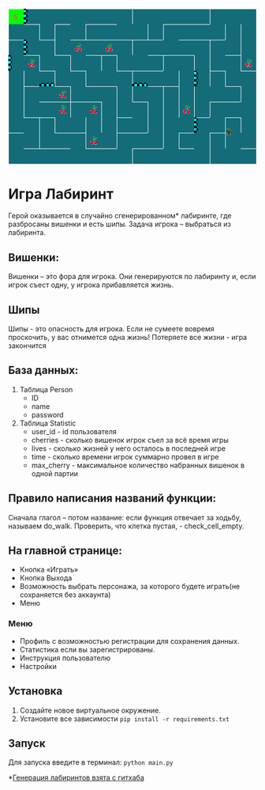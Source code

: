 ![img.png](data/paused_maze.png)
# Игра Лабиринт
Герой оказывается в случайно сгенерированном* лабиринте, где разбросаны вишенки и есть шипы. Задача игрока – выбраться из лабиринта.

## Вишенки:
Вишенки – это фора для игрока. Они генерируются по лабиринту и, если игрок съест одну, у игрока прибавляется жизнь.
## Шипы
Шипы - это опасность для игрока. Если не сумеете вовремя проскочить, у вас отнимется одна жизнь! Потеряете все жизни - игра закончится
## База данных:
1. Таблица Person
    - ID
    - name
    - password
2. Таблица Statistic
    - user_id - id пользователя
    - cherries - сколько вишенок игрок съел за всё время игры
    - lives - сколько жизней у него осталось в последней игре
    - time - сколько времени игрок суммарно провел в игре
    - max_cherry - максимальное количество набранных вишенок в одной партии
## Правило написания названий функции:
Сначала глагол – потом название: если функция отвечает за ходьбу, называем do_walk. Проверить, что клетка пустая, - check_cell_empty. 
## На главной странице:
- Кнопка «Играть»
- Кнопка Выхода
- Возможность выбрать персонажа, за которого будете играть(не сохраняется без аккаунта)
- Меню
### Меню
- Профиль с возможностью регистрации для сохранения данных.
- Статистика если вы зарегистрированы.
- Инструкция пользователю
- Настройки

## Установка
1. Создайте новое виртуальное окружение.
2. Установите все зависимости `pip install -r requirements.txt`
## Запуск
Для запуска введите в терминал: `python main.py`

*[Генерация лабиринтов взята с гитхаба](https://gist.github.com/0x3b6/82c92f8422752d47d793b073be145a4c)